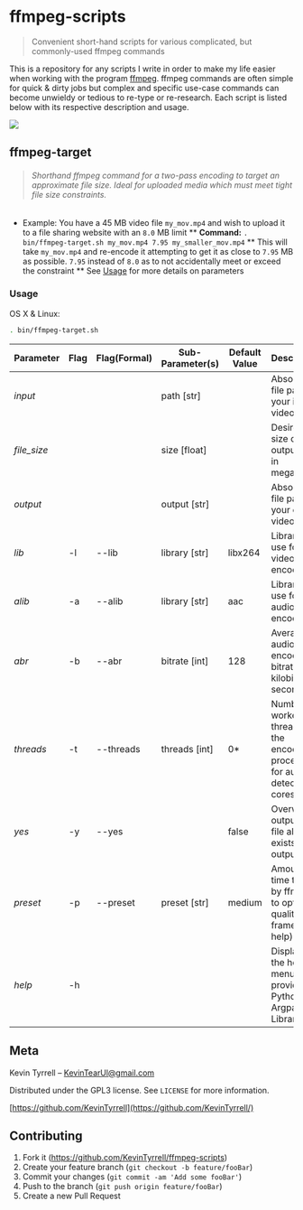 # ffmpeg-scripts
> Convenient short-hand scripts for various complicated, but commonly-used ffmpeg commands

<!---
[![NPM Version][npm-image]][npm-url]
[![Build Status][travis-image]][travis-url]
[![Downloads Stats][npm-downloads]][npm-url]
--->

This is a repository for any scripts I write in order to make my life easier when working with the program [ffmpeg](https://ffmpeg.org/). ffmpeg commands are often simple for quick & dirty jobs but complex and specific use-case commands can become unwieldy or tedious to re-type or re-research. Each script is listed below with its respective description and usage.

![](res/HeaderImage.png)
## ffmpeg-target

>###### Shorthand ffmpeg command for a two-pass encoding to target an approximate file size. Ideal for uploaded media which must meet tight file size constraints.

* Example: You have a 45 MB video file `my_mov.mp4` and wish to upload it to a file sharing website with an `8.0` MB limit
** **Command:** `. bin/ffmpeg-target.sh my_mov.mp4 7.95 my_smaller_mov.mp4`
** This will take `my_mov.mp4` and re-encode it attempting to get it as close to `7.95` MB as possible. `7.95` instead of `8.0` as to not accidentally meet or exceed the constraint
** See [Usage](#Usage) for more details on parameters

### Usage

OS X & Linux:

```sh
. bin/ffmpeg-target.sh
```

| **Parameter** | **Flag** | **Flag(Formal)** | **Sub-Parameter(s)** | **Default Value** | **Description**                                                                 |
|---------------|----------|------------------|----------------------|-------------------|---------------------------------------------------------------------------------|
| _input_       |          |                  | path [str]           |                   | Absolute file path to your input video file                                     |
| _file_size_   |          |                  | size [float]         |                   | Desired size of the output file, in megabytes                                   |
| _output_      |          |                  | output [str]         |                   | Absolute file path for your output video file                                   |
| _lib_         | -l       | --lib            | library [str]        | libx264           | Library to use for video encoding                                               |
| _alib_        | -a       | --alib           | library [str]        | aac               | Library to use for audio encoding                                               |
| _abr_         | -b       | --abr            | bitrate [int]        | 128               | Average audio encoding bitrate, in kilobits per second                          |
| _threads_     | -t       | --threads        | threads [int]        | 0*                | Number of worker threads for the encoding process (0 for auto-detect CPU cores) |
| _yes_         | -y       | --yes            |                      | false             | Overwrite output file if file already exists in the output path                 |
| _preset_      | -p       | --preset         | preset [str]         | medium            | Amount of time taken by ffmpeg to optimize quality per frame (see help)         |
| _help_        | -h       |                  |                      |                   | Displays the help menu, provided by Python's Argparse Library                   |

<!--
## Development setup

Describe how to install all development dependencies and how to run an automated test-suite of some kind. Potentially do this for multiple platforms.

```sh
make install
npm test
```
-->

## Meta

Kevin Tyrrell – [KevinTearUl@gmail.com](mailto:KevinTearUl@gmail.com)

Distributed under the GPL3 license. See ``LICENSE`` for more information.

[https://github.com/KevinTyrrell](https://github.com/KevinTyrrell/)

## Contributing

1. Fork it (<https://github.com/KevinTyrrell/ffmpeg-scripts>)
2. Create your feature branch (`git checkout -b feature/fooBar`)
3. Commit your changes (`git commit -am 'Add some fooBar'`)
4. Push to the branch (`git push origin feature/fooBar`)
5. Create a new Pull Request

<!-- Markdown link & img dfn's
[npm-image]: https://img.shields.io/npm/v/datadog-metrics.svg?style=flat-square
[npm-url]: https://npmjs.org/package/datadog-metrics
[npm-downloads]: https://img.shields.io/npm/dm/datadog-metrics.svg?style=flat-square
[travis-image]: https://img.shields.io/travis/dbader/node-datadog-metrics/master.svg?style=flat-square
[travis-url]: https://travis-ci.org/dbader/node-datadog-metrics
[wiki]: https://github.com/yourname/yourproject/wiki
-->
